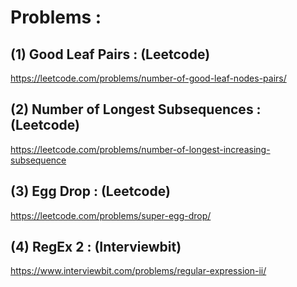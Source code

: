 # Problems : 

## (1) Good Leaf Pairs : (Leetcode)

https://leetcode.com/problems/number-of-good-leaf-nodes-pairs/

## (2) Number of Longest Subsequences : (Leetcode)

https://leetcode.com/problems/number-of-longest-increasing-subsequence

## (3) Egg Drop : (Leetcode)

https://leetcode.com/problems/super-egg-drop/

## (4) RegEx 2 : (Interviewbit)

https://www.interviewbit.com/problems/regular-expression-ii/